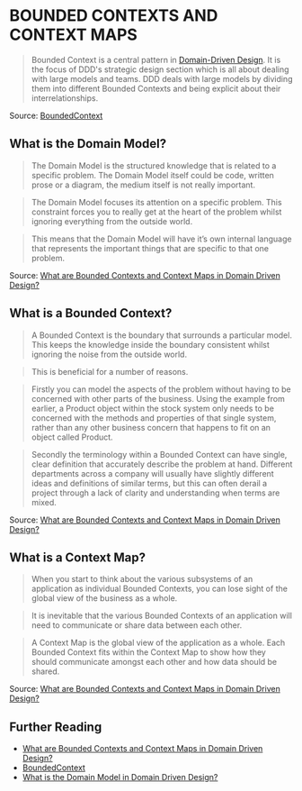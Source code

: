 # BOUNDED CONTEXTS AND CONTEXT MAPS
> Bounded Context is a central pattern in [Domain-Driven Design](https://en.wikipedia.org/wiki/Domain-driven_design). It is the focus of DDD's strategic design section which is all about dealing with large models and teams. DDD deals with large models by dividing them into different Bounded Contexts and being explicit about their interrelationships.

Source: [BoundedContext](http://martinfowler.com/bliki/BoundedContext.html)

## What is the Domain Model?
> The Domain Model is the structured knowledge that is related to a specific problem. The Domain Model itself could be code, written prose or a diagram, the medium itself is not really important.

>The Domain Model focuses its attention on a specific problem. This constraint forces you to really get at the heart of the problem whilst ignoring everything from the outside world.

> This means that the Domain Model will have it’s own internal language that represents the important things that are specific to that one problem.

Source: [What are Bounded Contexts and Context Maps in Domain Driven Design?](http://culttt.com/2014/11/19/bounded-contexts-context-maps-domain-driven-design/)

## What is a Bounded Context?
> A Bounded Context is the boundary that surrounds a particular model. This keeps the knowledge inside the boundary consistent whilst ignoring the noise from the outside world.

>This is beneficial for a number of reasons.

>Firstly you can model the aspects of the problem without having to be concerned with other parts of the business. Using the example from earlier, a Product object within the stock system only needs to be concerned with the methods and properties of that single system, rather than any other business concern that happens to fit on an object called Product.

>Secondly the terminology within a Bounded Context can have single, clear definition that accurately describe the problem at hand. Different departments across a company will usually have slightly different ideas and definitions of similar terms, but this can often derail a project through a lack of clarity and understanding when terms are mixed.

Source: [What are Bounded Contexts and Context Maps in Domain Driven Design?](http://culttt.com/2014/11/19/bounded-contexts-context-maps-domain-driven-design/)

## What is a Context Map?
> When you start to think about the various subsystems of an application as individual Bounded Contexts, you can lose sight of the global view of the business as a whole.

> It is inevitable that the various Bounded Contexts of an application will need to communicate or share data between each other.

> A Context Map is the global view of the application as a whole. Each Bounded Context fits within the Context Map to show how they should communicate amongst each other and how data should be shared.

Source: [What are Bounded Contexts and Context Maps in Domain Driven Design?](http://culttt.com/2014/11/19/bounded-contexts-context-maps-domain-driven-design/)

## Further Reading
* [What are Bounded Contexts and Context Maps in Domain Driven Design?](http://culttt.com/2014/11/19/bounded-contexts-context-maps-domain-driven-design/)
* [BoundedContext](http://martinfowler.com/bliki/BoundedContext.html)
* [What is the Domain Model in Domain Driven Design?](http://culttt.com/2014/11/12/domain-model-domain-driven-design)
